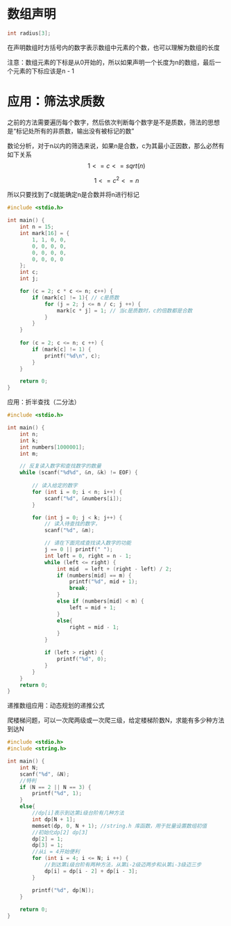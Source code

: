 # 数组声明

```c++
int radius[3];
```

在声明数组时方括号内的数字表示数组中元素的个数，也可以理解为数组的长度

注意：数组元素的下标是从0开始的，所以如果声明一个长度为n的数组，最后一个元素的下标应该是n - 1

# 应用：筛法求质数

之前的方法需要遍历每个数字，然后依次判断每个数字是不是质数，筛法的思想是“标记处所有的非质数，输出没有被标记的数”

数论分析，对于n以内的筛选来说，如果n是合数，c为其最小正因数，那么必然有如下关系
$$
1 <= c <= sqrt(n)
$$

$$
1 <= c^2 <= n
$$

所以只要找到了c就能确定n是合数并将n进行标记

```c++
#include <stdio.h>

int main() {
    int n = 15;
    int mark[16] = {
        1, 1, 0, 0,
        0, 0, 0, 0,
        0, 0, 0, 0,
        0, 0, 0, 0
    };
    int c;
    int j;

    for (c = 2; c * c <= n; c++) {
		if (mark[c] != 1){ // c是质数
            for (j = 2; j <= n / c; j ++) {
                mark[c * j] = 1; // 当c是质数时，c的倍数都是合数
            }
        }
    }
    
    for (c = 2; c <= n; c ++) {
        if (mark[c] != 1) {
            printf("%d\n", c);
        }
    }

    return 0;
}
```



应用：折半查找（二分法）

```c++
#include <stdio.h>

int main() {
    int n;
    int k;
    int numbers[1000001];
    int m;

    // 反复读入数字和查找数字的数量
    while (scanf("%d%d", &n, &k) != EOF) {
        
        // 读入给定的数字
        for (int i = 0; i < n; i++) {
            scanf("%d", &numbers[i]);
        }

        for (int j = 0; j < k; j++) {
            // 读入待查找的数字，
            scanf("%d", &m);

            // 请在下面完成查找读入数字的功能
            j == 0 || printf(" ");
            int left = 0, right = n - 1;
            while (left <= right) {
                int mid  = left + (right - left) / 2;
                if (numbers[mid] == m) {
                    printf("%d", mid + 1);
                    break;
                }
                else if (numbers[mid] < m) {
                    left = mid + 1;
                }
                else{
                    right = mid - 1;
                }
            }

            if (left > right) {
                printf("%d", 0);
            }
        }
    }
    return 0;
}
```



递推数组应用：动态规划的递推公式

爬楼梯问题，可以一次爬两级或一次爬三级，给定楼梯阶数N，求能有多少种方法到达N

```c++
#include <stdio.h>
#include <string.h>

int main() {
    int N;
    scanf("%d", &N);
    //特判
    if (N == 2 || N == 3) {
        printf("%d", 1);
    }
    else{
        //dp[i]表示到达第i级台阶有几种方法
        int dp[N + 1];
        memset(dp, 0, N + 1); //string.h 库函数，用于批量设置数组初值
        //初始化dp[2] dp[3]
        dp[2] = 1;
        dp[3] = 1;
        //从i = 4开始便利
        for (int i = 4; i <= N; i ++) {
            //到达第i级台阶有两种方法，从第i-2级迈两步和从第i-3级迈三步
            dp[i] = dp[i - 2] + dp[i - 3];
        }

        printf("%d", dp[N]);
    }
    
    return 0;
}
```

